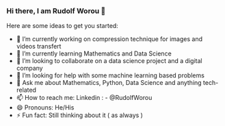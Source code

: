 ### Hi there, I am Rudolf Worou 👋

<!--
**RudolfWorou/RudolfWorou** is a ✨ _special_ ✨ repository because its `README.md` (this file) appears on your GitHub profile.
-->
Here are some ideas to get you started:

- 🔭 I’m currently working on compression technique for images and videos transfert
- 🌱 I’m currently learning Mathematics and Data Science 
- 👯 I’m looking to collaborate on a data science project and a digital company
- 🤔 I’m looking for help with some machine learning based problems
- 💬 Ask me about Mathematics, Python, Data Science and anything tech-related 
- 📫 How to reach me: Linkedin : - @RudolfWorou
- 😄 Pronouns: He/His
- ⚡ Fun fact: Still thinking about it ( as always )

